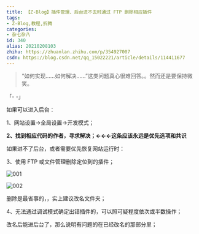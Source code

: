 ```yaml
---
title: 【Z-Blog】插件管理、后台进不去时通过 FTP 删除相应插件
tags:
- Z-Blog,教程,折腾
categories:
- 杂七杂八
id: 340
alias: 20210208103
zhihu: https://zhuanlan.zhihu.com/p/354927007
csdn: https://blog.csdn.net/qq_15022221/article/details/114411677
---
```


> “如何实现……如何解决……”这类问题真心很难回答。。然而还是要保持微笑。

「- -」

如果可以进入后台：

1、网站设置→全局设置→开发模式；

<!--more-->

**2、找到相应代码的作者，寻求解决；←←←这条应该永远是优先选项和共识**

如果进不了后台，或者需要优先恢复网站运行时：

3、使用 FTP 或文件管理删除定位到的插件；

![001](https://i.loli.net/2021/02/08/iSUrz9MLQNBDKtj.png "001")

![002](https://i.loli.net/2021/02/08/nh8gQRbMUOEDNlo.png "002")

删除是最省事的，，实上建议改名文件夹；

4、无法通过调试模式确定出错插件的，可以照可疑程度依次或半数操作；

改名后能进后台了，那么说明有问题的在已经改名的那部分里；
